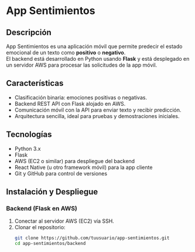 # App Sentimientos 

## Descripción
App Sentimientos es una aplicación móvil que permite predecir el estado emocional de un texto como **positivo** o **negativo**.  
El backend está desarrollado en Python usando **Flask** y está desplegado en un servidor AWS para procesar las solicitudes de la app móvil.

## Características
- Clasificación binaria: emociones positivas o negativas.
- Backend REST API con Flask alojado en AWS.
- Comunicación móvil con la API para enviar texto y recibir predicción.
- Arquitectura sencilla, ideal para pruebas y demostraciones iniciales.

## Tecnologías
- Python 3.x
- Flask
- AWS (EC2 o similar) para despliegue del backend
- React Native (u otro framework móvil) para la app cliente
- Git y GitHub para control de versiones

## Instalación y Despliegue

### Backend (Flask en AWS)

1. Conectar al servidor AWS (EC2) vía SSH.
2. Clonar el repositorio:
   ```bash
   git clone https://github.com/tuusuario/app-sentimientos.git
   cd app-sentimientos/backend
